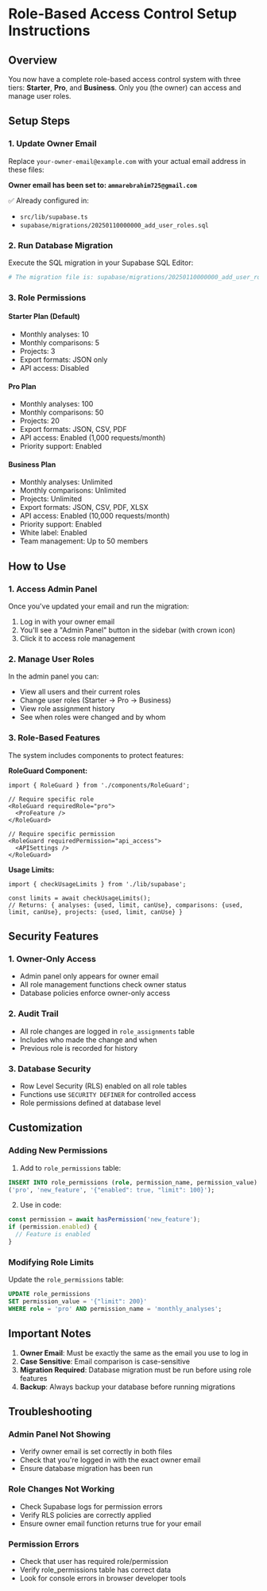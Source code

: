 # Role-Based Access Control Setup Instructions

## Overview
You now have a complete role-based access control system with three tiers: **Starter**, **Pro**, and **Business**. Only you (the owner) can access and manage user roles.

## Setup Steps

### 1. Update Owner Email
Replace `your-owner-email@example.com` with your actual email address in these files:

**Owner email has been set to: `ammarebrahim725@gmail.com`**

✅ Already configured in:
- `src/lib/supabase.ts` 
- `supabase/migrations/20250110000000_add_user_roles.sql`

### 2. Run Database Migration
Execute the SQL migration in your Supabase SQL Editor:
```bash
# The migration file is: supabase/migrations/20250110000000_add_user_roles.sql
```

### 3. Role Permissions

#### Starter Plan (Default)
- Monthly analyses: 10
- Monthly comparisons: 5  
- Projects: 3
- Export formats: JSON only
- API access: Disabled

#### Pro Plan
- Monthly analyses: 100
- Monthly comparisons: 50
- Projects: 20
- Export formats: JSON, CSV, PDF
- API access: Enabled (1,000 requests/month)
- Priority support: Enabled

#### Business Plan
- Monthly analyses: Unlimited
- Monthly comparisons: Unlimited
- Projects: Unlimited
- Export formats: JSON, CSV, PDF, XLSX
- API access: Enabled (10,000 requests/month)
- Priority support: Enabled
- White label: Enabled
- Team management: Up to 50 members

## How to Use

### 1. Access Admin Panel
Once you've updated your email and run the migration:
1. Log in with your owner email
2. You'll see a "Admin Panel" button in the sidebar (with crown icon)
3. Click it to access role management

### 2. Manage User Roles
In the admin panel you can:
- View all users and their current roles
- Change user roles (Starter → Pro → Business)
- View role assignment history
- See when roles were changed and by whom

### 3. Role-Based Features
The system includes components to protect features:

**RoleGuard Component:**
```tsx
import { RoleGuard } from './components/RoleGuard';

// Require specific role
<RoleGuard requiredRole="pro">
  <ProFeature />
</RoleGuard>

// Require specific permission
<RoleGuard requiredPermission="api_access">
  <APISettings />
</RoleGuard>
```

**Usage Limits:**
```tsx
import { checkUsageLimits } from './lib/supabase';

const limits = await checkUsageLimits();
// Returns: { analyses: {used, limit, canUse}, comparisons: {used, limit, canUse}, projects: {used, limit, canUse} }
```

## Security Features

### 1. Owner-Only Access
- Admin panel only appears for owner email
- All role management functions check owner status
- Database policies enforce owner-only access

### 2. Audit Trail
- All role changes are logged in `role_assignments` table
- Includes who made the change and when
- Previous role is recorded for history

### 3. Database Security
- Row Level Security (RLS) enabled on all role tables
- Functions use `SECURITY DEFINER` for controlled access
- Role permissions defined at database level

## Customization

### Adding New Permissions
1. Add to `role_permissions` table:
```sql
INSERT INTO role_permissions (role, permission_name, permission_value) VALUES
('pro', 'new_feature', '{"enabled": true, "limit": 100}');
```

2. Use in code:
```typescript
const permission = await hasPermission('new_feature');
if (permission.enabled) {
  // Feature is enabled
}
```

### Modifying Role Limits
Update the `role_permissions` table:
```sql
UPDATE role_permissions 
SET permission_value = '{"limit": 200}' 
WHERE role = 'pro' AND permission_name = 'monthly_analyses';
```

## Important Notes

1. **Owner Email**: Must be exactly the same as the email you use to log in
2. **Case Sensitive**: Email comparison is case-sensitive
3. **Migration Required**: Database migration must be run before using role features
4. **Backup**: Always backup your database before running migrations

## Troubleshooting

### Admin Panel Not Showing
- Verify owner email is set correctly in both files
- Check that you're logged in with the exact owner email
- Ensure database migration has been run

### Role Changes Not Working
- Check Supabase logs for permission errors
- Verify RLS policies are correctly applied
- Ensure owner email function returns true for your email

### Permission Errors
- Check that user has required role/permission
- Verify role_permissions table has correct data
- Look for console errors in browser developer tools
